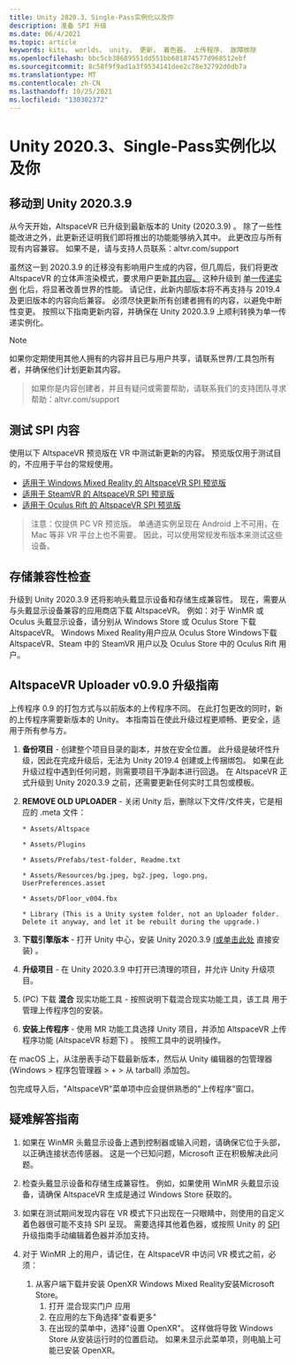 ```yaml
---
title: Unity 2020.3、Single-Pass实例化以及你
description: 准备 SPI 升级
ms.date: 06/4/2021
ms.topic: article
keywords: kits， worlds， unity， 更新， 着色器， 上传程序， 故障排除
ms.openlocfilehash: bbc5cb38689551dd551bb681874577d968512ebf
ms.sourcegitcommit: 8c58f9f9ad1a3f9534141dee2c78e32792d0db7a
ms.translationtype: MT
ms.contentlocale: zh-CN
ms.lasthandoff: 10/25/2021
ms.locfileid: "130302372"
---
```

# <a name="unity-20203-single-pass-instancing-and-you"></a>Unity 2020.3、Single-Pass实例化以及你

## <a name="moving-to-unity-202039"></a>移动到 Unity 2020.3.9

从今天开始，AltspaceVR 已升级到最新版本的 Unity (2020.3.9) 。 除了一些性能改进之外，此更新还证明我们即将推出的功能能够纳入其中。 此更改应与所有现有内容兼容。 如果不是，请与支持人员联系：altvr.com/support

虽然这一到 2020.3.9 的迁移没有影响用户生成的内容，但几周后，我们将更改 AltspaceVR 的立体声渲染模式，要求用户更新[其内容。]( https://docs.unity3d.com/Manual/SinglePassStereoRendering.html) 这种升级到 [单一传递实例](https://docs.unity3d.com/Manual/SinglePassInstancing.html) 化后，将显著改善世界的性能。 请记住，此新内部版本将不再支持与 2019.4 及更旧版本的内容向后兼容。 必须尽快更新所有创建者拥有的内容，以避免中断性变更。 按照以下指南更新内容，并确保在 Unity 2020.3.9 上顺利转换为单一传递实例化。

> [!NOTE]
> 如果你定期使用其他人拥有的内容并且已与用户共享，请联系世界/工具包所有者，并确保他们计划更新其内容。

> 如果你是内容创建者，并且有疑问或需要帮助，请联系我们的支持团队寻求帮助：altvr.com/support

## <a name="testing-your-spi-content"></a>测试 SPI 内容

使用以下 AltspaceVR 预览版在 VR 中测试新更新的内容。 预览版仅用于测试目的，不应用于平台的常规使用。

* [适用于 Windows Mixed Reality 的 AltspaceVR SPI 预览版](https://aka.ms/AvrSpiMr)
* [适用于 SteamVR 的 AltspaceVR SPI 预览版](https://aka.ms/AvrSpiSteam)
* [适用于 Oculus Rift 的 AltspaceVR SPI 预览版](https://aka.ms/AvrSpiRift)

> 注意：仅提供 PC VR 预览版。 单通道实例呈现在 Android 上不可用，在 Mac 等非 VR 平台上也不需要。 因此，可以使用常规发布版本来测试这些设备。


## <a name="storecompatibilitycheck"></a>存储兼容性检查

升级到 Unity 2020.3.9 还将影响头戴显示设备和存储生成兼容性。 现在，需要从与头戴显示设备兼容的应用商店下载 AltspaceVR。 例如：对于 WinMR 或 Oculus 头戴显示设备，请分别从 Windows Store 或 Oculus Store 下载 AltspaceVR。 Windows Mixed Reality用户应从 Oculus Store Windows下载 AltspaceVR、Steam 中的 SteamVR 用户以及 Oculus Store 中的 Oculus Rift 用户。

## <a name="altspacevr-uploader-v090-upgrade-guide"></a>AltspaceVR Uploader v0.9.0 升级指南 

上传程序 0.9 的打包方式与以前版本的上传程序不同。 在此打包更改的同时，新的上传程序需要新版本的 Unity。 本指南旨在使此升级过程更顺畅、更安全，适用于所有参与方。

1. **备份项目** - 创建整个项目目录的副本，并放在安全位置。 此升级是破坏性升级，因此在完成升级后，无法为 Unity 2019.4 创建或上传捆绑包。 如果在此升级过程中遇到任何问题，则需要项目干净副本进行回退。 在 AltspaceVR 正式升级到 Unity 2020.3.9 之前，还需要更新任何实时工具包或模板。

2. **REMOVE OLD UPLOADER** - 关闭 Unity 后，删除以下文件/文件夹，它是相应的 .meta 文件：

    ```console
    * Assets/Altspace

    * Assets/Plugins

    * Assets/Prefabs/test-folder, Readme.txt

    * Assets/Resources/bg.jpeg, bg2.jpeg, logo.png, UserPreferences.asset

    * Assets/DFloor_v004.fbx

    * Library (This is a Unity system folder, not an Uploader folder. Delete it anyway, and let it be rebuilt during the upgrade.)
    ```

3. **下载引擎版本** - 打开 Unity 中心，安装 Unity 2020.3.9 [ (或单击此处](https://unity3d.com/ru/unity/whats-new/2020.3.9) 直接安装) 。

4. **升级项目** - 在 Unity 2020.3.9 中打开已清理的项目，并允许 Unity 升级项目。

5.  (PC) 下载 **混合** 现实功能工具 - 按照说明下载混合现实功能工具，该工具 [](/windows/mixed-reality/develop/unity/welcome-to-mr-feature-tool)用于管理上传程序包的安装。

6. **安装上传程序** - 使用 MR 功能工具选择 Unity 项目，并添加 AltspaceVR 上传程序功能 (AltspaceVR 标题下) 。 按照工具中的说明操作。

在 macOS 上，从注册表手动下载最新版本[](https://dev.azure.com/aipmr/MixedReality-Unity-Packages/_packaging?_a=package&feed=Unity-packages&package=com.microsoft.altspacevr_uploader&protocolType=Npm&version=0.9.0&view=versions)，然后从 Unity 编辑器的包管理器 (Windows > 程序包管理器 > + > 从 tarball) 添加包。

包完成导入后，"AltspaceVR"菜单项中应会提供熟悉的"上传程序"窗口。

## <a name="troubleshooting-tips"></a>疑难解答指南

1. 如果在 WinMR 头戴显示设备上遇到控制器或输入问题，请确保它位于头部，以正确连接状态传感器。 这是一个已知问题，Microsoft 正在积极解决此问题。

2. 检查头戴显示设备和存储生成兼容性。 例如，如果使用 WinMR 头戴显示设备，请确保 AltspaceVR 生成是通过 Windows Store 获取的。

3. 如果在测试期间发现内容在 VR 模式下只出现在一只眼睛中，则使用的自定义着色器很可能不支持 SPI 呈现。 需要选择其他着色器，或按照 Unity 的 [SPI](https://docs.unity3d.com/Manual/SinglePassInstancing.html) 升级指南手动编辑着色器并添加支持。

4. 对于 WinMR 上的用户，请记住，在 AltspaceVR 中访问 VR 模式之前，必须： 
    1. 从客户端下载并安装 OpenXR Windows Mixed Reality安装Microsoft Store。
        1. 打开 混合现实门户 应用
        2. 在应用的左下角选择"查看更多"
        3. 在出现的菜单中，选择"设置 OpenXR"。 这样做将导致 Windows Store 从安装运行时的位置启动。 如果未显示此菜单项，则电脑上可能已安装 OpenXR。